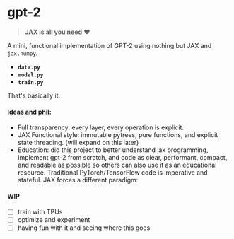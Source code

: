 # gpt-2

> **JAX is all you need** ❤️

A mini, functional implementation of GPT-2 using nothing but JAX and `jax.numpy`.

- **`data.py`**
- **`model.py`**
- **`train.py`**

That's basically it.

#### Ideas and phil:
- Full transparency: every layer, every operation is explicit.
- JAX Functional style: immutable pytrees, pure functions, and explicit state threading. (will expand on this later)
- Education: did this project to better understand jax programming, implement gpt-2 from scratch, and code as clear, performant, compact, and readable as possible so others can also use it as an educational resource.
Traditional PyTorch/TensorFlow code is imperative and stateful. JAX forces a different paradigm:

#### WIP
- [ ] train with TPUs
- [ ] optimize and experiment
- [ ] having fun with it and seeing where this goes